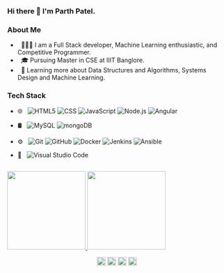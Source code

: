 ### Hi there 👋 I'm Parth Patel.

### About Me
  
- &nbsp; 👨🏻‍💻 I am a Full Stack developer, Machine Learning enthusiastic, and Competitive Programmer.
- &nbsp; 🎓 Pursuing Master in CSE at IIIT Banglore.
- &nbsp; 🌱 Learning more about Data Structures and Algorithms, Systems Design and Machine Learning.


### Tech Stack
- 🌐 &nbsp; 
  ![HTML5](https://img.shields.io/badge/-HTML5-333333?style=flat&logo=HTML5)
  ![CSS](https://img.shields.io/badge/-CSS-333333?style=flat&logo=CSS3&logoColor=1572B6)
  ![JavaScript](https://img.shields.io/badge/-JavaScript-333333?style=flat&logo=javascript) 
  ![Node.js](https://img.shields.io/badge/-Node.js-333333?style=flat&logo=node.js)
  ![Angular](https://img.shields.io/badge/-Angular-333333?style=flat&logo=angular&logoColor=red) 
 
- 🛢 &nbsp;
  ![MySQL](https://img.shields.io/badge/-MySQL-333333?style=flat&logo=mysql)
  ![mongoDB](https://img.shields.io/badge/-mongoDB-333333?style=flat&logo=mongoDB)

- ⚙️ &nbsp;
  ![Git](https://img.shields.io/badge/-Git-333333?style=flat&logo=git)
  ![GitHub](https://img.shields.io/badge/-GitHub-333333?style=flat&logo=github)
  ![Docker](https://img.shields.io/badge/-Docker-333333?style=flat&logo=docker&logoColor=blue)
  ![Jenkins](https://img.shields.io/badge/-Jenkins-333333?style=flat&logo=jenkins)
  ![Ansible](https://img.shields.io/badge/-Ansible-333333?style=flat&logo=Ansible)

- 🔧 &nbsp;
  ![Visual Studio Code](https://img.shields.io/badge/-Visual%20Studio%20Code-333333?style=flat&logo=visual-studio-code&logoColor=007ACC)
  
  
  
  
  
<!-- 
<h3> 👨🏻‍💻 &nbsp;About Me </h3>

- 🤔 &nbsp; Exploring new technologies and working on web software projects and research work.
- 🎓 &nbsp; Studying Computer Science Engineering at Kalinga Institute of Industrial Technology.
- 💼 &nbsp; Working as a Web Developer at KIIT Mechatronics Society.
- 🌱 &nbsp; Learning more about Cloud Architecture, Systems Design and Artificial Intelligence.
- 📚 &nbsp; Learning new things, self driven, hard working and friendly.😃
- ✍️ &nbsp; Pursuing UI/UX Design as hobbies/side hustles.
- 🔌 &nbsp; **My GOAL: is to work as a R&D Engineer in a leading Tech company in California**. 

<h3> 🛠 &nbsp;Tech Stack</h3>

- 🌐 &nbsp;
  ![HTML5](https://img.shields.io/badge/-HTML5-333333?style=flat&logo=HTML5)
  ![CSS](https://img.shields.io/badge/-CSS-333333?style=flat&logo=CSS3&logoColor=1572B6)
  ![JavaScript](https://img.shields.io/badge/-JavaScript-333333?style=flat&logo=javascript) 
   ![Bootstrap](https://img.shields.io/badge/-Bootstrap-333333?style=flat&logo=bootstrap&logoColor=563D7C)
  ![Node.js](https://img.shields.io/badge/-Node.js-333333?style=flat&logo=node.js)
  ![React](https://img.shields.io/badge/-React-333333?style=flat&logo=react) 
 
 
- 🛢 &nbsp;
  ![MySQL](https://img.shields.io/badge/-MySQL-333333?style=flat&logo=mysql)
  ![MongoDB](https://img.shields.io/badge/-MongoDB-333333?style=flat&logo=mongodb)
- ⚙️ &nbsp;
  ![Git](https://img.shields.io/badge/-Git-333333?style=flat&logo=git)
  ![GitHub](https://img.shields.io/badge/-GitHub-333333?style=flat&logo=github)
- 🔧 &nbsp;
  ![Visual Studio Code](https://img.shields.io/badge/-Visual%20Studio%20Code-333333?style=flat&logo=visual-studio-code&logoColor=007ACC)
  
<br/>
-->

##

<a href="https://github.com/pparth27743">
  <img height="180em" src="https://github-readme-stats.vercel.app/api?username=pparth27743&theme=buefy&show_icons=true" />
  <img height="180em" src="https://github-readme-stats.vercel.app/api/top-langs/?username=pparth27743&theme=buefy&layout=compact" />
</a>


<p align="center"> 
<a href="https://twitter.com/pparth27743" target="blank"><img align="center" src="https://cdn.jsdelivr.net/npm/simple-icons@3.0.1/icons/twitter.svg" alt="https://twitter.com/pparth27743" height="20" width="20" /></a>
<a href="https://www.linkedin.com/in/parth-patel-553122139/" target="blank"><img align="center" src="https://cdn.jsdelivr.net/npm/simple-icons@3.0.1/icons/linkedin.svg" alt="https://www.linkedin.com/in/parth-patel-553122139/" height="20" width="20" /></a>
<a href="https://stackoverflow.com/users/13155827/pparth27743" target="blank"><img align="center" src="https://cdn.jsdelivr.net/npm/simple-icons@3.0.1/icons/stackoverflow.svg" alt="https://stackoverflow.com/users/13155827/pparth27743" height="20" width="20" /></a>
<a href="https://www.instagram.com/pparth27743/" target="blank"><img align="center" src="https://cdn.jsdelivr.net/npm/simple-icons@3.0.1/icons/instagram.svg" alt="https://www.instagram.com/pparth27743/" height="20" width="20" /></a>
</p>



